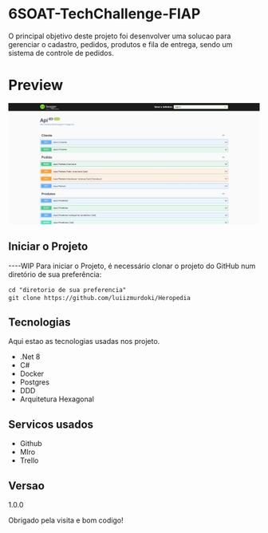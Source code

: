 # 6SOAT-TechChallenge-FIAP
O principal objetivo deste projeto foi desenvolver uma solucao para gerenciar o cadastro, pedidos, produtos e fila de entrega, sendo um sistema de controle de pedidos.

# Preview
![Fluxo Principal](https://github.com/PhelipeT2/6SOAT-TechChallenge-FIAP/blob/api-produtos/images/Apis.JPG)

## Iniciar o Projeto
----WIP
Para iniciar o Projeto, é necessário clonar o projeto do GitHub num diretório de sua preferência:

```shell
cd "diretorio de sua preferencia"
git clone https://github.com/luiizmurdoki/Heropedia
```

## Tecnologias

Aqui estao as tecnologias usadas nos projeto.

* .Net 8
* C#
* Docker
* Postgres
* DDD
* Arquitetura Hexagonal
 
 
## Servicos usados
 
* Github
* MIro
* Trello
 
## Versao

1.0.0

 
Obrigado pela visita e bom codigo!

